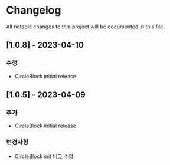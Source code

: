 # Changelog

All notable changes to this project will be documented in this file.

[//]: # (## [Unreleased])
## [1.0.8] - 2023-04-10
### 수정
- CircleBlock initial release

## [1.0.5] - 2023-04-09
### 추가
- CircleBlock initial release

### 변경사항
- CircleBlock init 버그 수정

[//]: # ([Unreleased]: https://github.com/eightynine01/CircleBlock/compare/v1.0.3...HEAD)
[//]: # ([1.0.8]: https://github.com/eightynine01/CircleBlock/releases/tag/v1.0.8)
